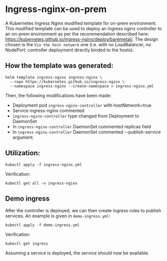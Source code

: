 # Ingress-nginx-on-prem
A Kubernetes Ingress Nginx modified template for on-prem environment.
This modified template can be used to deploy an ingress nginx controller to an on-prem environment as per the recommendation described here: https://kubernetes.github.io/ingress-nginx/deploy/baremetal/.
The design chosen is the `Via the host network` one (i.e. with no LoadBalancer, no NodePort: controller deployment directly binded to the hosts). 

## How the template was generated: 
```
helm template ingress-nginx ingress-nginx \
  --repo https://kubernetes.github.io/ingress-nginx \
  --namespace ingress-nginx --create-namespace > ingress-nginx.yml
```
Then, the following modifications have been made: 
* Deployment pod `ingress-nginx-controller` with hostNetwork=true
* Service ingress-nginx commented
* `ingress-nginx-controller` type changed from Deployment to DaemonSet
* In `ingress-nginx-controller` DaemonSet commented replicas field
* In `ingress-nginx-controller` DaemonSet commented --publish-service argument.

## Utilization: 
```
kubectl apply -f ingress-nginx.yml
```
Verification: 
```
kubectl get all -n ingress-nginx
```

## Demo ingress
After the controller is deployed, we can then create ingress rules to publish services. An example is given in `demo-ingress.yml`: 
```
kubectl apply -f demo-ingress.yml
```
Verification: 
```
kubectl get ingress
```
Assuming a service is deployed, the service should now be available.   